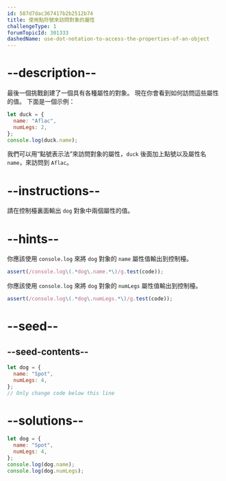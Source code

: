 ```yaml
---
id: 587d7dac367417b2b2512b74
title: 使用點符號來訪問對象的屬性
challengeType: 1
forumTopicId: 301333
dashedName: use-dot-notation-to-access-the-properties-of-an-object
---
```


# --description--

最後一個挑戰創建了一個具有各種屬性的對象。 現在你會看到如何訪問這些屬性的值。 下面是一個示例：

```js
let duck = {
  name: "Aflac",
  numLegs: 2,
};
console.log(duck.name);
```

我們可以用“點號表示法”來訪問對象的屬性，`duck` 後面加上點號以及屬性名 `name`，來訪問到 `Aflac`。

# --instructions--

請在控制檯裏面輸出 `dog` 對象中兩個屬性的值。

# --hints--

你應該使用 `console.log` 來將 `dog` 對象的 `name` 屬性值輸出到控制檯。

```js
assert(/console.log\(.*dog\.name.*\)/g.test(code));
```

你應該使用 `console.log` 來將 `dog` 對象的 `numLegs` 屬性值輸出到控制檯。

```js
assert(/console.log\(.*dog\.numLegs.*\)/g.test(code));
```

# --seed--

## --seed-contents--

```js
let dog = {
  name: "Spot",
  numLegs: 4,
};
// Only change code below this line
```

# --solutions--

```js
let dog = {
  name: "Spot",
  numLegs: 4,
};
console.log(dog.name);
console.log(dog.numLegs);
```
